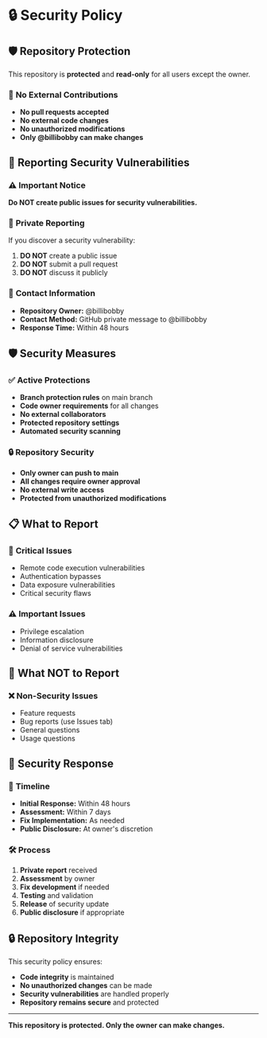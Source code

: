 # 🔒 Security Policy

## 🛡️ **Repository Protection**

This repository is **protected** and **read-only** for all users except the owner.

### 🚫 **No External Contributions**
- **No pull requests accepted**
- **No external code changes**
- **No unauthorized modifications**
- **Only @billibobby can make changes**

## 🚨 **Reporting Security Vulnerabilities**

### ⚠️ **Important Notice**
**Do NOT create public issues for security vulnerabilities.**

### 📧 **Private Reporting**
If you discover a security vulnerability:

1. **DO NOT** create a public issue
2. **DO NOT** submit a pull request
3. **DO NOT** discuss it publicly

### 🔐 **Contact Information**
- **Repository Owner:** @billibobby
- **Contact Method:** GitHub private message to @billibobby
- **Response Time:** Within 48 hours

## 🛡️ **Security Measures**

### ✅ **Active Protections**
- **Branch protection rules** on main branch
- **Code owner requirements** for all changes
- **No external collaborators**
- **Protected repository settings**
- **Automated security scanning**

### 🔒 **Repository Security**
- **Only owner can push to main**
- **All changes require owner approval**
- **No external write access**
- **Protected from unauthorized modifications**

## 📋 **What to Report**

### 🚨 **Critical Issues**
- Remote code execution vulnerabilities
- Authentication bypasses
- Data exposure vulnerabilities
- Critical security flaws

### ⚠️ **Important Issues**
- Privilege escalation
- Information disclosure
- Denial of service vulnerabilities

## 🎯 **What NOT to Report**

### ❌ **Non-Security Issues**
- Feature requests
- Bug reports (use Issues tab)
- General questions
- Usage questions

## 🔐 **Security Response**

### 📅 **Timeline**
- **Initial Response:** Within 48 hours
- **Assessment:** Within 7 days
- **Fix Implementation:** As needed
- **Public Disclosure:** At owner's discretion

### 🛠️ **Process**
1. **Private report** received
2. **Assessment** by owner
3. **Fix development** if needed
4. **Testing** and validation
5. **Release** of security update
6. **Public disclosure** if appropriate

## 🔒 **Repository Integrity**

This security policy ensures:
- **Code integrity** is maintained
- **No unauthorized changes** can be made
- **Security vulnerabilities** are handled properly
- **Repository remains secure** and protected

---

**This repository is protected. Only the owner can make changes.** 